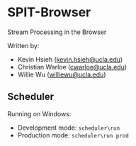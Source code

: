 # SPIT-Browser

Stream Processing in the Browser

Written by:

- Kevin Hsieh (kevin.hsieh@ucla.edu)
- Christian Warloe (cwarloe@ucla.edu)
- Willie Wu (williewu@ucla.edu)

## Scheduler

Running on Windows:

- Development mode: `scheduler\run`
- Production mode: `scheduler\run prod`
